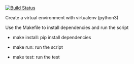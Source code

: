[![Build Status](https://travis-ci.org/shipperizer/localmeasure.svg?branch=master)](https://travis-ci.org/shipperizer/localmeasure)

Create a virtual environment with virtualenv (python3)

Use the Makefile to install dependencies and run the script

- make install: pip install dependencies

- make run: run the script

- make test: run the test
